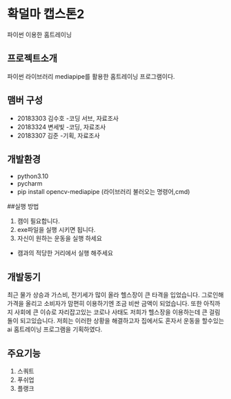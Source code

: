 # 확덜마 캡스톤2

파이썬 이용한 홈트레이닝


## 프로젝트소개 

파이썬 라이브러리 mediapipe를 활용한 홈트레이닝 프로그램이다.

## 맴버 구성

* 20183303 김수호 -코딩 서브, 자료조사 
* 20183324 변세빛 -코딩, 자료조사
* 20183307 김준   -기획, 자료조사

## 개발환경

* python3.10
* pycharm
* pip install opencv-mediapipe (라이브러리 불러오는 명령어,cmd)

##실행 방법

1. 캠이 필요합니다.
2. exe파일을 실행 시키면 됩니다.
3. 자신이 원하는 운동을 실행 하세요

* 캠과의 적당한 거리에서 실행 해주세요

## 개발동기
최근 물가 상승과 가스비, 전기세가 많이 올라 헬스장이 큰 타격을 
입었습니다.
그로인해 가격을 올리고 소비자가 맘편히 이용하기엔 조금 비싼 
금액이 되었습니다.
또한 아직까지 사회에 큰 이슈로 자리잡고있는 코로나 사태도 저희가 
헬스장을 이용하는데 큰 걸림돌이 되고있습니다. 
저희는 이러한 상황을 해결하고자 집에서도 혼자서 운동을 할수있는
ai 홈트레이닝 프로그램을 기획하였다.

## 주요기능

1. 스쿼트
2. 푸쉬업
3. 플랭크
